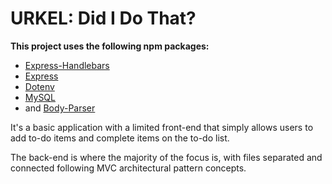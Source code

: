 # URKEL: Did I Do That?

**This project uses the following npm packages:**
+ [Express-Handlebars](https://www.npmjs.com/package/express-handlebars)
+ [Express](https://www.npmjs.com/package/express)
+ [Dotenv](https://www.npmjs.com/package/dotenv)
+ [MySQL](https://www.npmjs.com/package/mysql) 
+ and [Body-Parser](https://www.npmjs.com/package/body-parser)

It's a basic application with a limited front-end that simply allows users to add to-do items and complete items on the to-do list.   

The back-end is where the majority of the focus is, with files separated and connected following MVC architectural pattern concepts.


